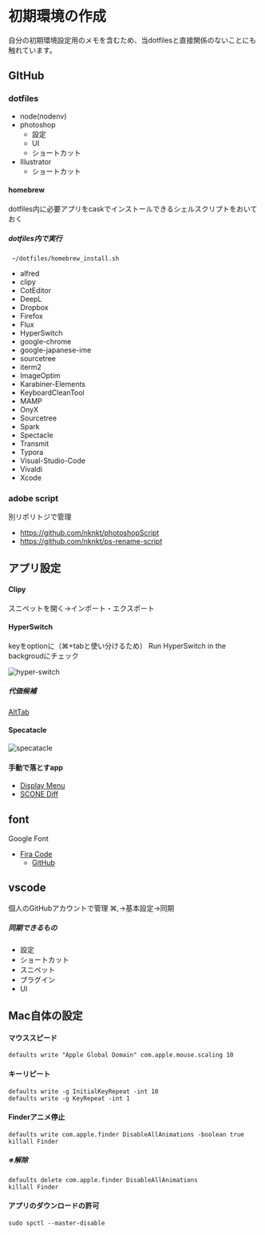 # 初期環境の作成
自分の初期環境設定用のメモを含むため、当dotfilesと直接関係のないことにも触れています。



## GItHub

### dotfiles
- node(nodenv)
- photoshop
  - 設定
  - UI
  - ショートカット
- Illustrator
  - ショートカット
#### homebrew
dotfiles内に必要アプリをcaskでインストールできるシェルスクリプトをおいておく

##### dotfiles内で実行

```shell
 ~/dotfiles/homebrew_install.sh
```

- alfred
- clipy
- CotEditor
- DeepL
- Dropbox
- Firefox
- Flux
- HyperSwitch
- google-chrome
- google-japanese-ime
- sourcetree
- iterm2
- ImageOptim
- Karabiner-Elements
- KeyboardCleanTool
- MAMP
- OnyX
- Sourcetree
- Spark
- Spectacle
- Transmit
- Typora
- Visual-Studio-Code
- Vivaldi
- Xcode



### adobe script

別リポリトジで管理

- https://github.com/nknkt/photoshopScript
- https://github.com/nknkt/ps-rename-script



## アプリ設定


#### Clipy

スニペットを開く→インポート・エクスポート



#### HyperSwitch

keyをoptionに（⌘+tabと使い分けるため）
Run HyperSwitch in the backgroudにチェック

![hyper-switch](/Users/kenta_kanno/dotfiles/imgs/hyper-switch.png)

##### 代価候補

[AltTab](https://alt-tab-macos.netlify.app/)



#### Specatacle

![specatacle](/Users/kenta_kanno/dotfiles/imgs/specatacle.png)



#### 手動で落とすapp

- [Display Menu](https://apps.apple.com/jp/app/display-menu/id549083868?mt=12)
- [SCONE Diff](https://sconeapp.com/diff/)



## font

Google Font
- [Fira Code](https://fonts.google.com/specimen/Fira+Code)
  - [GitHub](https://github.com/tonsky/FiraCode)



## vscode

個人のGitHubアカウントで管理 ⌘,→基本設定→同期
##### 同期できるもの

- 設定
- ショートカット
- スニペット
- プラグイン
- UI



## Mac自体の設定

#### マウススピード

```shell
defaults write "Apple Global Domain" com.apple.mouse.scaling 10
```



#### キーリピート

```shell
defaults write -g InitialKeyRepeat -int 10
defaults write -g KeyRepeat -int 1
```



#### Finderアニメ停止

```shell
defaults write com.apple.finder DisableAllAnimations -boolean true
killall Finder
```

##### ※解除

```shell
defaults delete com.apple.finder DisableAllAnimations
killall Finder
```



#### アプリのダウンロードの許可

```shell
sudo spctl --master-disable
```